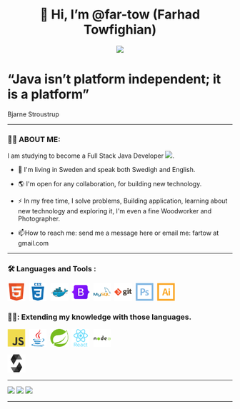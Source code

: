 <h1 align="center">👋 Hi, I’m @far-tow (Farhad Towfighian)</h1>

<div id="header" align="center">
  <img src="https://media.giphy.com/media/CVtNe84hhYF9u/giphy.gif" width="300"/>
</div>

<h1>“Java isn’t platform independent; it is a platform” </h1><p>Bjarne Stroustrup</p>

---
### :man_technologist: ABOUT ME:
I am studying to become a Full Stack Java Developer <img src="https://media.giphy.com/media/hX6zuSyNhaSiOukKUp/giphy.gif" width="30">.

- :telescope: I'm living in Sweden and speak both Swedigh and English. 

- 🌎 I'm open for any collaboration, for building new technology.

- :zap: In my free time, I solve problems, Building application, learning about new technology and exploring it, I'm even a fine Woodworker and Photographer. 

- :mailbox:How to reach me: send me a message here or email me: fartow at gmail.com

---
### :hammer_and_wrench: Languages and Tools :
<div>
  <img src="https://github.com/devicons/devicon/blob/master/icons/html5/html5-original.svg" title="HTML5" alt="HTML" width="40" height="40"/>&nbsp;
  <img src="https://github.com/devicons/devicon/blob/master/icons/css3/css3-plain-wordmark.svg"  title="CSS3" alt="CSS" width="40" height="40"/>&nbsp;
  <img src="https://github.com/devicons/devicon/blob/master/icons/docker/docker-original.svg" title="Docker" alt="Docker " width="40" height="40"/>&nbsp;
  <img src="https://github.com/devicons/devicon/blob/master/icons/bootstrap/bootstrap-original.svg" title="bootstrap" alt="bootstrap" width="40" height="40"/>&nbsp;
  <img src="https://github.com/devicons/devicon/blob/master/icons/mysql/mysql-original-wordmark.svg" title="MySQL"  alt="MySQL" width="40" height="40"/>&nbsp;
  <img src="https://github.com/devicons/devicon/blob/master/icons/git/git-original-wordmark.svg" title="Git" alt="Git" width="40" height="40"/>&nbsp;
  <img src="https://github.com/devicons/devicon/blob/master/icons/photoshop/photoshop-line.svg" title="Photoshop" alt="Photoshop" width="40" height="40"/>&nbsp;
  <img src="https://github.com/devicons/devicon/blob/master/icons/illustrator/illustrator-line.svg" title="Illustrator" alt="Illustrator" width="40" height="40"/>
</div>

### 👨‍🎓: Extending my knowledge with those languages. ### 
<div>
  <img src="https://github.com/devicons/devicon/blob/master/icons/javascript/javascript-original.svg" title="JavaScript" alt="JavaScript" width="40" height="40"/>&nbsp;
  <img src="https://github.com/devicons/devicon/blob/master/icons/java/java-original.svg" title="java" alt="java" width="40" height="40"/>&nbsp;
  <img src="https://github.com/devicons/devicon/blob/master/icons/spring/spring-original.svg" title="spring" alt="spring" width="40" height="40"/>&nbsp;
  <img src="https://github.com/devicons/devicon/blob/master/icons/react/react-original-wordmark.svg" title="React" alt="React" width="40" height="40"/>&nbsp;
  <img src="https://github.com/devicons/devicon/blob/master/icons/nodejs/nodejs-original-wordmark.svg" title="NodeJS" alt="NodeJS" width="40" height="40"/>&nbsp;
  
  <img src="https://github.com/devicons/devicon/blob/master/icons/solidity/solidity-original.svg" title="solidity" alt="solidity" width="40" height="40"/>&nbsp;

</div>

---

<img src="https://github-readme-stats.vercel.app/api/top-langs?username=far-tow&show_icons=true&theme=transparent"/>
<img src="https://github-readme-streak-stats.herokuapp.com/?user=far-tow&theme=dark&background=000000"/>
<img src="https://github-readme-stats.vercel.app/api?username=far-tow&show_icons=true&theme=transparent"/>

---

